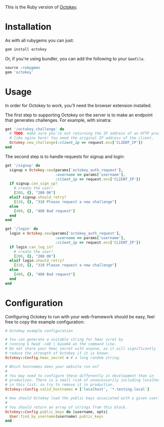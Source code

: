 This is the Ruby version of [Octokey](http://octokey.herokuapp.com/).

Installation
============

As with all rubygems you can just:
```bash
gem install octokey
```
Or, if you're using bundler, you can add the following to your `Gemfile`.
```ruby
source :rubygems
gem 'octokey'
```

Usage 
=====

In order for Octokey to work, you'll need the browser extension installed.

The first step to supporting Octokey on the server is to make an endpoint that generates challenges. For example, with sinatra:

```ruby
get '/octokey_challenge' do
  # TODO: make sure you're not returning the IP address of an HTTP proxy
  # like nginx here! You need the original IP address of the client.
  Octokey.new_challenge(:client_ip => request.env['CLIENT_IP'])
end
```

The second step is to handle requests for signup and login:

```ruby
get '/signup' do
  signup = Octokey.new(params['octokey_auth_request'],
                       :username => params['username'],
                       :client_ip => request.env['CLIENT_IP'])
  if signup.can_sign_up?
    # create the user!
    [200, {}, "200 OK"]
  elsif signup.should_retry?
    [310, {}, "310 Please request a new challenge"]
  else
    [400, {}, "400 Bad request"]
  end
end

get '/login' do
  login = Octokey.new(params['octokey_auth_request'],
                       :username => params['username'],
                       :client_ip => request.env['CLIENT_IP'])
  if login.can_log_in?
    # create the user!
    [200, {}, "200 OK"]
  elsif login.should_retry?
    [310, {}, "310 Please request a new challenge"]
  else
    [400, {}, "400 Bad request"]
  end
end
```


Configuration
=============

Configuring Octokey to run with your web-framework should be easy, feel free to copy the example configuration:

```ruby
# Octokey example configuration

# You can generate a suitable string for hmac scret by
# running $ head -c48 | base64 on the command line.
# Do not share your hmac secret with anyone, as it will significantly
# reduce the strength of Octokey if it is known.
Octokey::Config.hmac_secret = # a long random string.

# Which hostnames does your website run on?
#
# You may need to configure these differently in development than in
# production. There is a small risk of unnecessarily including localhost
# in this list; so try to remove it in production.
Octokey::Config.valid_hostnames = ['localhost', '*.testing.local']

# How should Octokey load the public keys associated with a given user?
#
# You should return an array of strings from this block.
Octokey::Config.public_keys do |username, opts|
  User.find_by_username(username).public_keys
end
```
